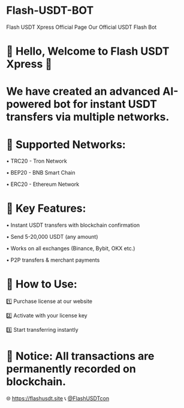 # Flash-USDT-BOT
Flash USDT Xpress Official Page  Our Official USDT Flash Bot

# 💎 Hello, Welcome to Flash USDT Xpress 💎

# We have created an advanced AI-powered bot for instant USDT transfers via multiple networks.

# 🚀 Supported Networks:

• TRC20 - Tron Network

• BEP20 - BNB Smart Chain

• ERC20 - Ethereum Network

# 🔹 Key Features:
• Instant USDT transfers with blockchain confirmation

• Send 5-20,000 USDT (any amount)

• Works on all exchanges (Binance, Bybit, OKX etc.)

• P2P transfers & merchant payments

# 💼 How to Use:
1️⃣ Purchase license at our website

2️⃣ Activate with your license key

3️⃣ Start transferring instantly

# 📢 Notice: All transactions are permanently recorded on blockchain.

🌐 https://flashusdt.site
📞 [@FlashUSDTcon](https://t.me/FlashUSDTcon)

